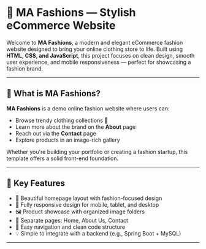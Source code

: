 # 👗 MA Fashions — Stylish eCommerce Website

Welcome to **MA Fashions**, a modern and elegant eCommerce fashion website designed to bring your online clothing store to life. Built using **HTML, CSS, and JavaScript**, this project focuses on clean design, smooth user experience, and mobile responsiveness — perfect for showcasing a fashion brand.

---

## 🧵 What is MA Fashions?

**MA Fashions** is a demo online fashion website where users can:

- Browse trendy clothing collections 👚
- Learn more about the brand on the **About** page
- Reach out via the **Contact** page
- Explore products in an image-rich gallery

Whether you're building your portfolio or creating a fashion startup, this template offers a solid front-end foundation.

---

## 🌟 Key Features

- 🎨 Beautiful homepage layout with fashion-focused design
- 📱 Fully responsive design for mobile, tablet, and desktop
- 🖼️ Product showcase with organized image folders
- 📃 Separate pages: Home, About Us, Contact
- 🧭 Easy navigation and clean code structure
- 💡 Simple to integrate with a backend (e.g., Spring Boot + MySQL)

---


